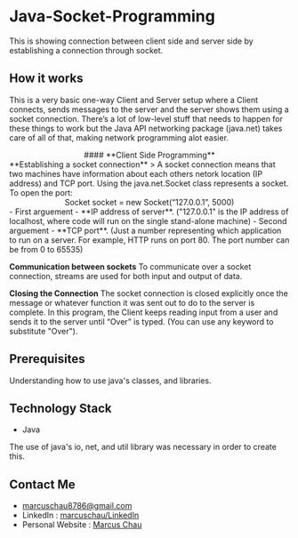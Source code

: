 # Java-Socket-Programming

This is showing connection between client side and server side by establishing a connection through socket.


## How it works ##

This is a very basic one-way Client and Server setup where a Client connects, sends messages to the server and the server shows them using a socket connection. 
There’s a lot of low-level stuff that needs to happen for these things to work but the Java API networking package (java.net) takes care of all of that, making network programming alot easier.

<div align = "center">#### **Client Side Programming** </div>
**Establishing a socket connection**
> A socket connection means that two machines have information about each others netork location (IP address) and TCP port. Using the java.net.Socket class represents a socket. To open the port:

<div align="center">Socket socket = new Socket(“127.0.0.1”, 5000)</div>
- First arguement - **IP address of server**. ("127.0.0.1"  is the IP address of localhost, where code will run on the single stand-alone machine)
- Second arguement - **TCP port**. (Just a number representing which application to run on a server. For example, HTTP runs on port 80. The port number can be from 0 to 65535)

**Communication between sockets**
To communicate over a socket connection, streams are used for both input and output of data.

**Closing the Connection**
The socket connection is closed explicitly once the message or whatever function it was sent out to do to the server is complete.
In this program, the Client keeps reading input from a user and sends it to the server until “Over” is typed. (You can use any keyword to substitute "Over").


## Prerequisites ##

Understanding how to use java's classes, and libraries.

## Technology Stack ##

- Java

The use of java's io, net, and util library was necessary in order to create this.


## Contact Me ##

- marcuschau8786@gmail.com
- LinkedIn : [marcuschau/LinkedIn](https://www.linkedin.com/in/marcus-chau-b88878221/)
- Personal Website : [Marcus Chau](https://marcuschau.com/)

